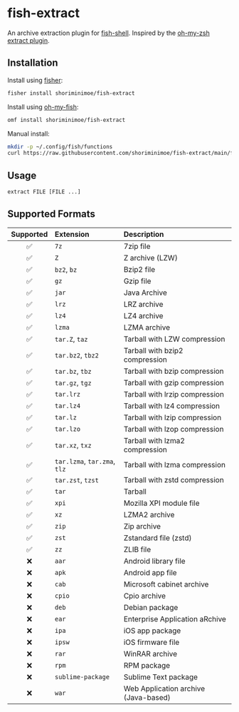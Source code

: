 # fish-extract

An archive extraction plugin for
[fish-shell](https://github.com/fish-shell/fish-shell). Inspired by the
[oh-my-zsh extract plugin](https://github.com/ohmyzsh/ohmyzsh/tree/master/plugins/extract).

## Installation

Install using [fisher](https://github.com/jorgebucaran/fisher):

```sh
fisher install shoriminimoe/fish-extract
```

Install using [oh-my-fish](https://github.com/oh-my-fish/oh-my-fish):

```sh
omf install shoriminimoe/fish-extract
```

Manual install:

```sh
mkdir -p ~/.config/fish/functions
curl https://raw.githubusercontent.com/shoriminimoe/fish-extract/main/functions/extract.fish >~/.config/fish/functions/extract.fish
```

## Usage

```sh
extract FILE [FILE ...]
```

## Supported Formats

| Supported | Extension                    | Description                          |
| :-------: | :--------------------------- | :----------------------------------- |
|    ✅     | `7z`                         | 7zip file                            |
|    ✅     | `Z`                          | Z archive (LZW)                      |
|    ✅     | `bz2`, `bz`                  | Bzip2 file                           |
|    ✅     | `gz`                         | Gzip file                            |
|    ✅     | `jar`                        | Java Archive                         |
|    ✅     | `lrz`                        | LRZ archive                          |
|    ✅     | `lz4`                        | LZ4 archive                          |
|    ✅     | `lzma`                       | LZMA archive                         |
|    ✅     | `tar.Z`, `taz`               | Tarball with LZW compression         |
|    ✅     | `tar.bz2`, `tbz2`            | Tarball with bzip2 compression       |
|    ✅     | `tar.bz`, `tbz`              | Tarball with bzip compression        |
|    ✅     | `tar.gz`, `tgz`              | Tarball with gzip compression        |
|    ✅     | `tar.lrz`                    | Tarball with lrzip compression       |
|    ✅     | `tar.lz4`                    | Tarball with lz4 compression         |
|    ✅     | `tar.lz`                     | Tarball with lzip compression        |
|    ✅     | `tar.lzo`                    | Tarball with lzop compression        |
|    ✅     | `tar.xz`, `txz`              | Tarball with lzma2 compression       |
|    ✅     | `tar.lzma`, `tar.zma`, `tlz` | Tarball with lzma compression        |
|    ✅     | `tar.zst`, `tzst`            | Tarball with zstd compression        |
|    ✅     | `tar`                        | Tarball                              |
|    ✅     | `xpi`                        | Mozilla XPI module file              |
|    ✅     | `xz`                         | LZMA2 archive                        |
|    ✅     | `zip`                        | Zip archive                          |
|    ✅     | `zst`                        | Zstandard file (zstd)                |
|    ✅     | `zz`                         | ZLIB file                            |
|    ❌     | `aar`                        | Android library file                 |
|    ❌     | `apk`                        | Android app file                     |
|    ❌     | `cab`                        | Microsoft cabinet archive            |
|    ❌     | `cpio`                       | Cpio archive                         |
|    ❌     | `deb`                        | Debian package                       |
|    ❌     | `ear`                        | Enterprise Application aRchive       |
|    ❌     | `ipa`                        | iOS app package                      |
|    ❌     | `ipsw`                       | iOS firmware file                    |
|    ❌     | `rar`                        | WinRAR archive                       |
|    ❌     | `rpm`                        | RPM package                          |
|    ❌     | `sublime-package`            | Sublime Text package                 |
|    ❌     | `war`                        | Web Application archive (Java-based) |
